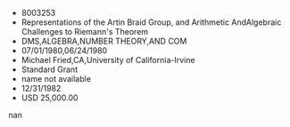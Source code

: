
* 8003253
* Representations of the Artin Braid Group, and Arithmetic AndAlgebraic Challenges to Riemann's Theorem
* DMS,ALGEBRA,NUMBER THEORY,AND COM
* 07/01/1980,06/24/1980
* Michael Fried,CA,University of California-Irvine
* Standard Grant
*   name not available
* 12/31/1982
* USD 25,000.00

nan
